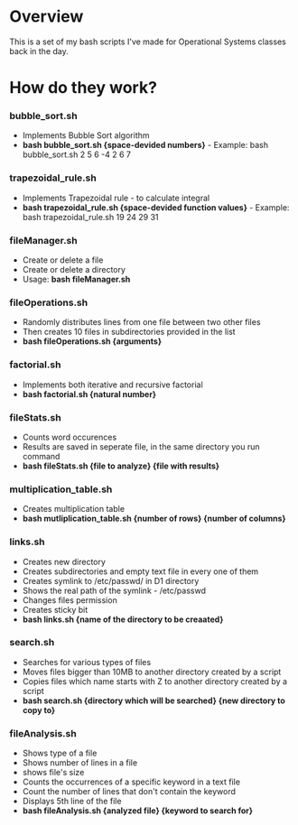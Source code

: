 # Overview
This is a set of my bash scripts I've made for Operational Systems classes back in the day.

# How do they work?
### bubble_sort.sh
- Implements Bubble Sort algorithm
- **bash bubble_sort.sh {space-devided numbers}** - Example: bash bubble_sort.sh 2 5 6 -4 2 6 7

### trapezoidal_rule.sh
- Implements Trapezoidal rule - to calculate integral
- **bash trapezoidal_rule.sh {space-devided function values}** - Example: bash trapezoidal_rule.sh 19 24 29 31

### fileManager.sh
- Create or delete a file
- Create or delete a directory
- Usage: **bash fileManager.sh**

### fileOperations.sh
- Randomly distributes lines from one file between two other files
- Then creates 10 files in subdirectories provided in the list
- **bash fileOperations.sh {arguments}**

### factorial.sh
- Implements both iterative and recursive factorial
- **bash factorial.sh {natural number}**

### fileStats.sh
- Counts word occurences
- Results are saved in seperate file, in the same directory you run command
- **bash fileStats.sh {file to analyze} {file with results}**

### multiplication_table.sh
- Creates multiplication table
- **bash mutliplication_table.sh {number of rows} {number of columns}**

### links.sh
- Creates new directory
- Creates subdirectories and empty text file in every one of them
- Creates symlink to /etc/passwd/ in D1 directory
- Shows the real path of the symlink - /etc/passwd
- Changes files permission
- Creates sticky bit
- **bash links.sh {name of the directory to be creaated}**

### search.sh
- Searches for various types of files
- Moves files bigger than 10MB to another directory created by a script
- Copies files which name starts with Z to another directory created by a script
- **bash search.sh {directory which will be searched} {new directory to copy to}**


### fileAnalysis.sh
- Shows type of a file
- Shows number of lines in a file
- shows file's size
- Counts the occurrences of a specific keyword in a text file
- Count the number of lines that don't contain the keyword
- Displays 5th line of the file
- **bash fileAnalysis.sh {analyzed file} {keyword to search for}**

